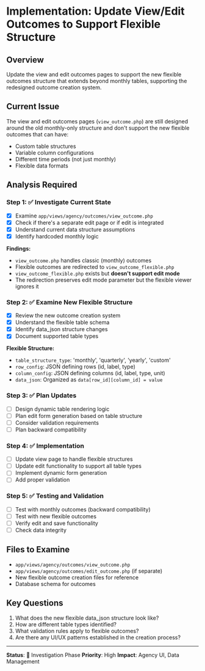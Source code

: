 # Implementation: Update View/Edit Outcomes to Support Flexible Structure

## Overview
Update the view and edit outcomes pages to support the new flexible outcomes structure that extends beyond monthly tables, supporting the redesigned outcome creation system.

## Current Issue
The view and edit outcomes pages (`view_outcome.php`) are still designed around the old monthly-only structure and don't support the new flexible outcomes that can have:
- Custom table structures
- Variable column configurations
- Different time periods (not just monthly)
- Flexible data formats

## Analysis Required

### Step 1: ✅ Investigate Current State
- [x] Examine `app/views/agency/outcomes/view_outcome.php`
- [x] Check if there's a separate edit page or if edit is integrated
- [x] Understand current data structure assumptions
- [x] Identify hardcoded monthly logic

**Findings:**
- `view_outcome.php` handles classic (monthly) outcomes
- Flexible outcomes are redirected to `view_outcome_flexible.php`
- `view_outcome_flexible.php` exists but **doesn't support edit mode**
- The redirection preserves edit mode parameter but the flexible viewer ignores it

### Step 2: ✅ Examine New Flexible Structure
- [x] Review the new outcome creation system
- [x] Understand the flexible table schema
- [x] Identify data_json structure changes
- [x] Document supported table types

**Flexible Structure:**
- `table_structure_type`: 'monthly', 'quarterly', 'yearly', 'custom'
- `row_config`: JSON defining rows (id, label, type)
- `column_config`: JSON defining columns (id, label, type, unit)
- `data_json`: Organized as `data[row_id][column_id] = value`

### Step 3: ✅ Plan Updates
- [ ] Design dynamic table rendering logic
- [ ] Plan edit form generation based on table structure
- [ ] Consider validation requirements
- [ ] Plan backward compatibility

### Step 4: ✅ Implementation
- [ ] Update view page to handle flexible structures
- [ ] Update edit functionality to support all table types
- [ ] Implement dynamic form generation
- [ ] Add proper validation

### Step 5: ✅ Testing and Validation
- [ ] Test with monthly outcomes (backward compatibility)
- [ ] Test with new flexible outcomes
- [ ] Verify edit and save functionality
- [ ] Check data integrity

## Files to Examine
- `app/views/agency/outcomes/view_outcome.php`
- `app/views/agency/outcomes/edit_outcome.php` (if separate)
- New flexible outcome creation files for reference
- Database schema for outcomes

## Key Questions
1. What does the new flexible data_json structure look like?
2. How are different table types identified?
3. What validation rules apply to flexible outcomes?
4. Are there any UI/UX patterns established in the creation process?

---
**Status**: 🚧 Investigation Phase
**Priority**: High
**Impact**: Agency UI, Data Management
